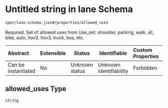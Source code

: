 # Untitled string in lane Schema

```txt
spec/lane.schema.json#/properties/allowed_uses
```

Required. Set of allowed uses from Use_set: shoulder, parking, walk, all, bike, auto, hov2, hov3, truck, bus, etc.


| Abstract            | Extensible | Status         | Identifiable            | Custom Properties | Additional Properties | Access Restrictions | Defined In                                                              |
| :------------------ | ---------- | -------------- | ----------------------- | :---------------- | --------------------- | ------------------- | ----------------------------------------------------------------------- |
| Can be instantiated | No         | Unknown status | Unknown identifiability | Forbidden         | Allowed               | none                | [lane.schema.json\*](../../out/lane.schema.json "open original schema") |

## allowed_uses Type

`string`
